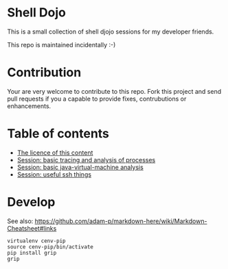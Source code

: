 # Shell Dojo

This is a small collection of shell djojo sessions for my developer friends.

This repo is maintained incidentally :-)

# Contribution

Your are very welcome to contribute to this repo.
Fork this project and send pull requests if you a capable to provide fixes, contrubutions or enhancements.

# Table of contents

 * [The licence of this content](LICENSE)
 * [Session: basic tracing and analysis of processes](session-process-analysis-tools.md)
 * [Session: basic java-virtual-machine analysis](session-java-virtual-machine-analysis.md)
 * [Session: useful ssh things](session-ssh.md)

# Develop

See also: https://github.com/adam-p/markdown-here/wiki/Markdown-Cheatsheet#links

```
virtualenv cenv-pip
source cenv-pip/bin/activate
pip install grip
grip
```
